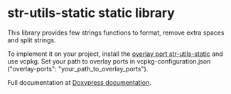 # str-utils-static static library

This library provides few strings functions to format, remove extra spaces and split strings.

To implement it on your project, install the [overlay port str-utils-static](https://github.com/krisk78/overlay-ports/tree/61cd2b103ca91bc03d7903adcef837260e348dfc/str-utils-static) and use vcpkg. Set your path to overlay ports in vcpkg-configuration.json ("overlay-ports": "your_path_to_overlay_ports").

Full documentation at <a href="https://krisk78.github.io/str-utils-static/html/index.html" target="_blank">Doxypress documentation</a>.
